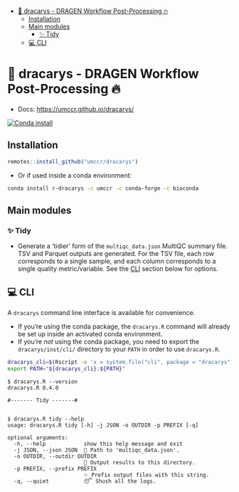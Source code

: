 
- <a href="#-dracarys---dragen-workflow-post-processing-"
  id="toc--dracarys---dragen-workflow-post-processing-">🐲 dracarys -
  DRAGEN Workflow Post-Processing 🔥</a>
  - <a href="#installation" id="toc-installation">Installation</a>
  - <a href="#main-modules" id="toc-main-modules">Main modules</a>
    - <a href="#id_-tidy" id="toc-id_-tidy">✨ Tidy</a>
  - <a href="#id_-cli" id="toc-id_-cli">💻 CLI</a>

<!-- README.md is generated from README.Rmd. Please edit that file -->

# 🐲 dracarys - DRAGEN Workflow Post-Processing 🔥

- Docs: <https://umccr.github.io/dracarys/>

[![Conda
install](https://anaconda.org/umccr/r-dracarys/badges/installer/conda.svg)](https://anaconda.org/umccr/r-dracarys)

## Installation

``` r
remotes::install_github("umccr/dracarys")
```

- Or if used inside a conda environment:

``` bash
conda install r-dracarys -c umccr -c conda-forge -c bioconda
```

## Main modules

### ✨ Tidy

- Generate a ‘tidier’ form of the `multiqc_data.json` MultiQC summary
  file. TSV and Parquet outputs are generated. For the TSV file, each
  row corresponds to a single sample, and each column corresponds to a
  single quality metric/variable. See the [CLI](#cli) section below for
  options.

## 💻 CLI

A `dracarys` command line interface is available for convenience.

- If you’re using the conda package, the `dracarys.R` command will
  already be set up inside an activated conda environment.
- If you’re *not* using the conda package, you need to export the
  `dracarys/inst/cli/` directory to your `PATH` in order to use
  `dracarys.R`.

``` bash
dracarys_cli=$(Rscript -e 'x = system.file("cli", package = "dracarys"); cat(x, "\n")' | xargs)
export PATH="${dracarys_cli}:${PATH}"
```

    $ dracarys.R --version
    dracarys.R 0.4.0

    #------- Tidy -------#


    $ dracarys.R tidy --help
    usage: dracarys.R tidy [-h] -j JSON -o OUTDIR -p PREFIX [-q]

    optional arguments:
      -h, --help            show this help message and exit
      -j JSON, --json JSON  💩 Path to 'multiqc_data.json'.
      -o OUTDIR, --outdir OUTDIR
                            🎁 Output results to this directory.
      -p PREFIX, --prefix PREFIX
                            ✨ Prefix output files with this string.
      -q, --quiet           😴 Shush all the logs.
